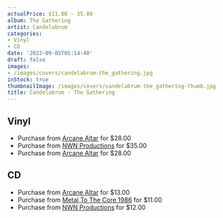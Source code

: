 ```yaml
---
actualPrice: $11.00 - 35.00
album: The Gathering
artist: Candelabrum
categories:
- Vinyl
- CD
date: '2022-09-05T05:14:40'
draft: false
images:
- /images/covers/candelabrum-the_gathering.jpg
inStock: true
thumbnailImage: /images/covers/candelabrum-the_gathering-thumb.jpg
title: Candelabrum - The Gathering
---
```


## Vinyl
* Purchase from [Arcane Altar](https://arcanealtar.bigcartel.com/product/candelabrum-the-gathering-2xlp) for $28.00
* Purchase from [NWN Productions](http://shop.nwnprod.com/index.php?route=product/product&path=75&product_id=21975&sort=pd.name&order=ASC) for $35.00
* Purchase from [Arcane Altar](https://arcanealtar.bigcartel.com/product/candelabrum-the-gathering-2xlp) for $28.00
## CD
* Purchase from [Arcane Altar](https://arcanealtar.bigcartel.com/product/candelabrum-the-gathering-cd) for $13.00
* Purchase from [Metal To The Core 1986](https://metaltothecore1986.com/shop/candelabrum-the-gathering-cd/) for $11.00
* Purchase from [NWN Productions](http://shop.nwnprod.com/index.php?route=product/product&path=93&product_id=27442&sort=pd.name&order=ASC) for $12.00
